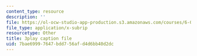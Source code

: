 ```yaml
---
content_type: resource
description: ''
file: https://ol-ocw-studio-app-production.s3.amazonaws.com/courses/6-042j-mathematics-for-computer-science-fall-2010/7bae69997647bdd756afd4d6bb40d2dc_NuGDkmwEObM.srt
file_type: application/x-subrip
resourcetype: Other
title: 3play caption file
uid: 7bae6999-7647-bdd7-56af-d4d6bb40d2dc
---
```

